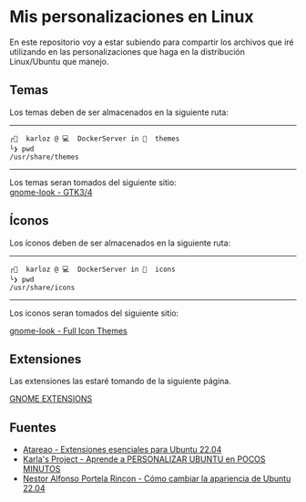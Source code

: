 # **Mis personalizaciones en Linux**

En este repositorio voy a estar subiendo para compartir los archivos que iré utilizando en las personalizaciones que haga en la distribución Linux/Ubuntu que manejo.

## **Temas**

Los temas deben de ser almacenados en la siguiente ruta:

---
~~~
┌💁  karloz @ 💻  DockerServer in 📁  themes
└❯ pwd
/usr/share/themes
~~~
---

Los temas seran tomados del siguiente sitio:  
[gnome-look - GTK3/4](https://www.gnome-look.org/browse?cat=135&ord=latest) 

## **Íconos**

Los íconos deben de ser almacenados en la siguiente ruta:

---
~~~
┌💁  karloz @ 💻  DockerServer in 📁  icons
└❯ pwd
/usr/share/icons
~~~
---

Los iconos seran tomados del siguiente sitio:

[gnome-look - Full Icon Themes](https://www.gnome-look.org/browse?cat=132&ord=latest)

## **Extensiones**

Las extensiones las estaré tomando de la siguiente página.

[GNOME EXTENSIONS](https://extensions.gnome.org/)

## **Fuentes**
+ [Atareao - Extensiones esenciales para Ubuntu 22.04](https://www.youtube.com/watch?v=R6nmsHwV4qI)
+ [Karla's Project - Aprende a PERSONALIZAR UBUNTU en POCOS MINUTOS](https://www.youtube.com/watch?v=Unq5yrS3Dy8)
+ [Nestor Alfonso Portela Rincon - Cómo cambiar la apariencia de Ubuntu 22.04](https://www.youtube.com/watch?v=kFHEf_orrb8)